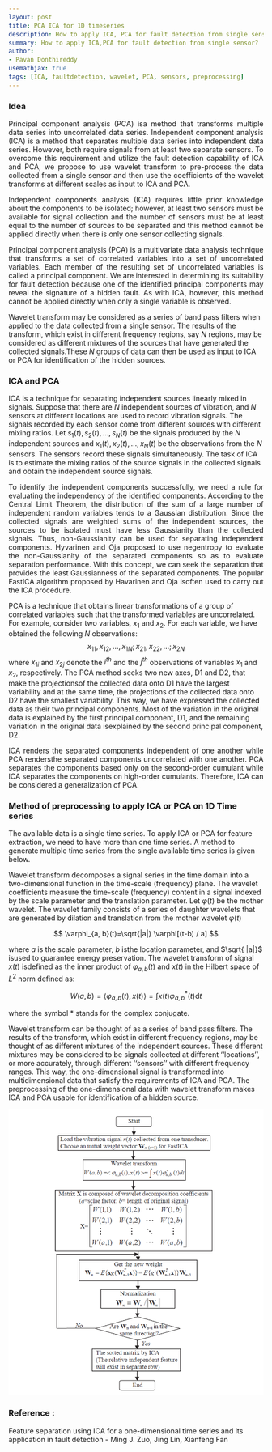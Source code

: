 ```yaml
---
layout: post
title: PCA ICA for 1D timeseries
description: How to apply ICA, PCA for fault detection from single sensor?
summary: How to apply ICA,PCA for fault detection from single sensor?
author:
- Pavan Donthireddy
usemathjax: true
tags: [ICA, faultdetection, wavelet, PCA, sensors, preprocessing]
---
```


### Idea
<p align="justify">Principal component analysis (PCA) isa method that transforms multiple data series into uncorrelated data series. Independent component analysis (ICA) is a method that separates multiple data series into independent data series. However, both require signals from at least two separate sensors. To overcome this requirement and utilize the fault detection capability of ICA and PCA, we propose to use wavelet transform to pre-process the data collected from a single sensor and then use the coefficients of the wavelet transforms at different scales as input to ICA and PCA. </p>


<p align="justify">Independent components analysis (ICA) requires little prior knowledge about the components to be isolated; however, at least two sensors must be available for signal collection and the number of sensors must be at least equal to the number of sources to be separated and this method cannot be applied directly when there is only one sensor collecting signals.</p>

<p align="justify">Principal component analysis (PCA) is a multivariate data analysis technique that transforms a set of correlated variables into a set of uncorrelated variables. Each member of the resulting set of uncorrelated variables is called a principal component. We are interested in determining its suitability for fault detection because one of the identified principal components may reveal the signature of a hidden fault. As with ICA, however, this method cannot be applied directly when only a single variable is observed.</p>

Wavelet transform may be considered as a series of band pass filters when applied to the data
collected from a single sensor. The results of the transform, which exist in different frequency
regions, say $N$ regions, may be considered as different mixtures of the sources that have
generated the collected signals.These $N$ groups of data can then be used as input to ICA or PCA
for identification of the hidden sources.


### ICA and PCA

ICA is a technique for separating independent sources linearly mixed in signals. Suppose that
there are $N$ independent sources of vibration, and $N$ sensors at different locations are used to
record vibration signals. The signals recorded by each sensor come from different sources with
different mixing ratios. Let $s_{1}(t),s_{2}(t),  \dots ,s_{N}(t)$ be the signals produced by the $N$ independent
sources and $x_{1}(t),x_{2}(t),  \dots ,x_{N}(t)$ be the observations from the $N$ sensors. The sensors record these signals simultaneously. The task of ICA is to estimate the mixing ratios of the source signals in the collected signals and obtain the independent source signals.

<p align="justify">To identify the independent components successfully, we need a rule for evaluating the
independency of the identified components. According to the Central Limit Theorem, the
distribution of the sum of a large number of independent random variables tends to a Gaussian
distribution. Since the collected signals are weighted sums of the independent sources, the sources
to be isolated must have less Gaussianity than the collected signals. Thus, non-Gaussianity can be
used for separating independent components. Hyvarinen and Oja proposed to use negentropy
to evaluate the non-Gaussianity of the separated components so as to evaluate separation
performance. With this concept, we can seek the separation that provides the least Gaussianness of the separated components. The popular FastICA algorithm proposed by Havarinen and Oja
isoften used to carry out the ICA procedure.</p>

PCA is a technique that obtains linear transformations of a group of correlated variables such
that the transformed variables are uncorrelated. For example, consider two variables, $x_{1}$ and
$x_{2}$. For each variable, we have obtained the following $N$ observations:
$$x_{11}, x_{12}, \dots , x_{1N}; x_{21}, x_{22}, \dots; x_{2N}$$
where $x_{1i}$ and $x_{2j}$ denote the $i^{th}$ and the $j^{th}$ observations of variables $x_{1}$ and $x_{2}$, respectively. The PCA method seeks two new axes, D1 and D2, that make the projectionsof the collected data onto
D1 have the largest variability and at the same time, the projections of the collected data onto D2
have the smallest variability. This way, we have expressed the collected data as their two principal
components. Most of the variation in the original data is explained by the first principal
component, D1, and the remaining variation in the original data isexplained by the second
principal component, D2.
<p align="justify">
ICA renders the separated components independent of one another while PCA rendersthe
separated components uncorrelated with one another. PCA separates the components based only
on the second-order cumulant while ICA separates the components on high-order cumulants.
Therefore, ICA can be considered a generalization of PCA.</p>

### Method of preprocessing to apply ICA or PCA on 1D Time series

The available data is a single time series. To apply ICA or PCA for feature extraction, we need
to have more than one time series. A method to generate multiple time series from the single available time series is given below.

Wavelet transform decomposes a signal series in the time domain into a two-dimensional
function in the time-scale (frequency) plane. The wavelet coefficients measure the time-scale (frequency) content in a signal indexed by the scale parameter and the translation parameter. Let
$\varphi(t)$ be the mother wavelet. The wavelet family consists of a series of daughter wavelets that are
generated by dilation and translation from the mother wavelet $\varphi(t)$

$$
\varphi_{a, b}(t)=\sqrt{|a|} \varphi[(t-b) / a]
$$

where $a$ is the scale parameter, $b$ isthe location parameter, and $\sqrt{  |a|}$
isused to guarantee energy preservation. The wavelet transform of signal $x(t)$ isdefined as the inner product of $\varphi_{a, b}(t)$ and $x(t)$ in the Hilbert space of $L^2$ norm defined as:

$$
W(a, b)=\left\langle\varphi_{a, b}(t), x(t)\right\rangle=\int x(t) \varphi_{a, b}^*(t) \mathrm{d} t
$$

where the symbol * stands for the complex conjugate.

Wavelet transform can be thought of as a series of band pass filters. The results of the
transform, which exist in different frequency regions, may be thought of as different mixtures of the independent sources. These different mixtures may be considered to be signals collected at
different ‘‘locations’’, or more accurately, through different ‘‘sensors’’ with different frequency
ranges. This way, the one-dimensional signal is transformed into multidimensional data
that satisfy the requirements of ICA and PCA. The preprocessing of the one-dimensional data with wavelet transform makes ICA and PCA usable for identification of a hidden
source.

![Flowchart](/assets/snips/img1.png)

### Reference :
Feature separation using ICA for a one-dimensional time series and its application in fault detection - Ming J. Zuo, Jing Lin, Xianfeng Fan
